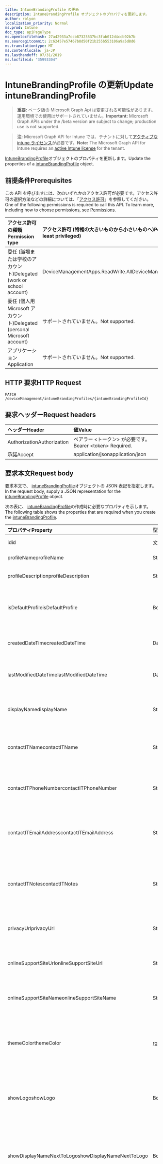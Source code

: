 ```yaml
---
title: IntuneBrandingProfile の更新
description: IntuneBrandingProfile オブジェクトのプロパティを更新します。
author: rolyon
localization_priority: Normal
ms.prod: Intune
doc_type: apiPageType
ms.openlocfilehash: 27a42933a7ccb87323837bc3fab012d4ccb92b7b
ms.sourcegitcommit: 2c62457e57467b8d50f21b255b553106a9a5d8d6
ms.translationtype: MT
ms.contentlocale: ja-JP
ms.lasthandoff: 07/31/2019
ms.locfileid: "35993304"
---
```

# <a name="update-intunebrandingprofile"></a><span data-ttu-id="558a2-103">IntuneBrandingProfile の更新</span><span class="sxs-lookup"><span data-stu-id="558a2-103">Update intuneBrandingProfile</span></span>

> <span data-ttu-id="558a2-104">**重要:** ベータ版の Microsoft Graph Api は変更される可能性があります。運用環境での使用はサポートされていません。</span><span class="sxs-lookup"><span data-stu-id="558a2-104">**Important:** Microsoft Graph APIs under the /beta version are subject to change; production use is not supported.</span></span>

> <span data-ttu-id="558a2-105">**注:** Microsoft Graph API for Intune では、テナントに対して[アクティブな intune ライセンス](https://go.microsoft.com/fwlink/?linkid=839381)が必要です。</span><span class="sxs-lookup"><span data-stu-id="558a2-105">**Note:** The Microsoft Graph API for Intune requires an [active Intune license](https://go.microsoft.com/fwlink/?linkid=839381) for the tenant.</span></span>

<span data-ttu-id="558a2-106">[IntuneBrandingProfile](../resources/intune-wip-intunebrandingprofile.md)オブジェクトのプロパティを更新します。</span><span class="sxs-lookup"><span data-stu-id="558a2-106">Update the properties of a [intuneBrandingProfile](../resources/intune-wip-intunebrandingprofile.md) object.</span></span>

## <a name="prerequisites"></a><span data-ttu-id="558a2-107">前提条件</span><span class="sxs-lookup"><span data-stu-id="558a2-107">Prerequisites</span></span>
<span data-ttu-id="558a2-p101">この API を呼び出すには、次のいずれかのアクセス許可が必要です。アクセス許可の選択方法などの詳細については、「[アクセス許可](/graph/permissions-reference)」を参照してください。</span><span class="sxs-lookup"><span data-stu-id="558a2-p101">One of the following permissions is required to call this API. To learn more, including how to choose permissions, see [Permissions](/graph/permissions-reference).</span></span>

|<span data-ttu-id="558a2-110">アクセス許可の種類</span><span class="sxs-lookup"><span data-stu-id="558a2-110">Permission type</span></span>|<span data-ttu-id="558a2-111">アクセス許可 (特権の大きいものから小さいものへ)</span><span class="sxs-lookup"><span data-stu-id="558a2-111">Permissions (from most to least privileged)</span></span>|
|:---|:---|
|<span data-ttu-id="558a2-112">委任 (職場または学校のアカウント)</span><span class="sxs-lookup"><span data-stu-id="558a2-112">Delegated (work or school account)</span></span>|<span data-ttu-id="558a2-113">DeviceManagementApps.ReadWrite.All</span><span class="sxs-lookup"><span data-stu-id="558a2-113">DeviceManagementApps.ReadWrite.All</span></span>|
|<span data-ttu-id="558a2-114">委任 (個人用 Microsoft アカウント)</span><span class="sxs-lookup"><span data-stu-id="558a2-114">Delegated (personal Microsoft account)</span></span>|<span data-ttu-id="558a2-115">サポートされていません。</span><span class="sxs-lookup"><span data-stu-id="558a2-115">Not supported.</span></span>|
|<span data-ttu-id="558a2-116">アプリケーション</span><span class="sxs-lookup"><span data-stu-id="558a2-116">Application</span></span>|<span data-ttu-id="558a2-117">サポートされていません。</span><span class="sxs-lookup"><span data-stu-id="558a2-117">Not supported.</span></span>|

## <a name="http-request"></a><span data-ttu-id="558a2-118">HTTP 要求</span><span class="sxs-lookup"><span data-stu-id="558a2-118">HTTP Request</span></span>
<!-- {
  "blockType": "ignored"
}
-->
``` http
PATCH /deviceManagement/intuneBrandingProfiles/{intuneBrandingProfileId}
```

## <a name="request-headers"></a><span data-ttu-id="558a2-119">要求ヘッダー</span><span class="sxs-lookup"><span data-stu-id="558a2-119">Request headers</span></span>
|<span data-ttu-id="558a2-120">ヘッダー</span><span class="sxs-lookup"><span data-stu-id="558a2-120">Header</span></span>|<span data-ttu-id="558a2-121">値</span><span class="sxs-lookup"><span data-stu-id="558a2-121">Value</span></span>|
|:---|:---|
|<span data-ttu-id="558a2-122">Authorization</span><span class="sxs-lookup"><span data-stu-id="558a2-122">Authorization</span></span>|<span data-ttu-id="558a2-123">ベアラー &lt;トークン&gt; が必要です。</span><span class="sxs-lookup"><span data-stu-id="558a2-123">Bearer &lt;token&gt; Required.</span></span>|
|<span data-ttu-id="558a2-124">承諾</span><span class="sxs-lookup"><span data-stu-id="558a2-124">Accept</span></span>|<span data-ttu-id="558a2-125">application/json</span><span class="sxs-lookup"><span data-stu-id="558a2-125">application/json</span></span>|

## <a name="request-body"></a><span data-ttu-id="558a2-126">要求本文</span><span class="sxs-lookup"><span data-stu-id="558a2-126">Request body</span></span>
<span data-ttu-id="558a2-127">要求本文で、 [intuneBrandingProfile](../resources/intune-wip-intunebrandingprofile.md)オブジェクトの JSON 表記を指定します。</span><span class="sxs-lookup"><span data-stu-id="558a2-127">In the request body, supply a JSON representation for the [intuneBrandingProfile](../resources/intune-wip-intunebrandingprofile.md) object.</span></span>

<span data-ttu-id="558a2-128">次の表に、 [intuneBrandingProfile](../resources/intune-wip-intunebrandingprofile.md)の作成時に必要なプロパティを示します。</span><span class="sxs-lookup"><span data-stu-id="558a2-128">The following table shows the properties that are required when you create the [intuneBrandingProfile](../resources/intune-wip-intunebrandingprofile.md).</span></span>

|<span data-ttu-id="558a2-129">プロパティ</span><span class="sxs-lookup"><span data-stu-id="558a2-129">Property</span></span>|<span data-ttu-id="558a2-130">型</span><span class="sxs-lookup"><span data-stu-id="558a2-130">Type</span></span>|<span data-ttu-id="558a2-131">説明</span><span class="sxs-lookup"><span data-stu-id="558a2-131">Description</span></span>|
|:---|:---|:---|
|<span data-ttu-id="558a2-132">id</span><span class="sxs-lookup"><span data-stu-id="558a2-132">id</span></span>|<span data-ttu-id="558a2-133">文字列</span><span class="sxs-lookup"><span data-stu-id="558a2-133">String</span></span>|<span data-ttu-id="558a2-134">プロファイルキー</span><span class="sxs-lookup"><span data-stu-id="558a2-134">Profile Key</span></span>|
|<span data-ttu-id="558a2-135">profileName</span><span class="sxs-lookup"><span data-stu-id="558a2-135">profileName</span></span>|<span data-ttu-id="558a2-136">String</span><span class="sxs-lookup"><span data-stu-id="558a2-136">String</span></span>|<span data-ttu-id="558a2-137">プロファイルの名前</span><span class="sxs-lookup"><span data-stu-id="558a2-137">Name of the profile</span></span>|
|<span data-ttu-id="558a2-138">profileDescription</span><span class="sxs-lookup"><span data-stu-id="558a2-138">profileDescription</span></span>|<span data-ttu-id="558a2-139">String</span><span class="sxs-lookup"><span data-stu-id="558a2-139">String</span></span>|<span data-ttu-id="558a2-140">プロファイルの説明</span><span class="sxs-lookup"><span data-stu-id="558a2-140">Description of the profile</span></span>|
|<span data-ttu-id="558a2-141">isDefaultProfile</span><span class="sxs-lookup"><span data-stu-id="558a2-141">isDefaultProfile</span></span>|<span data-ttu-id="558a2-142">Boolean</span><span class="sxs-lookup"><span data-stu-id="558a2-142">Boolean</span></span>|<span data-ttu-id="558a2-143">プロファイルが既定として使用されるかどうかを表すブール値</span><span class="sxs-lookup"><span data-stu-id="558a2-143">Boolean that represents whether the profile is used as default or not</span></span>|
|<span data-ttu-id="558a2-144">createdDateTime</span><span class="sxs-lookup"><span data-stu-id="558a2-144">createdDateTime</span></span>|<span data-ttu-id="558a2-145">DateTimeOffset</span><span class="sxs-lookup"><span data-stu-id="558a2-145">DateTimeOffset</span></span>|<span data-ttu-id="558a2-146">BrandingProfile が作成された時刻</span><span class="sxs-lookup"><span data-stu-id="558a2-146">Time when the BrandingProfile was created</span></span>|
|<span data-ttu-id="558a2-147">lastModifiedDateTime</span><span class="sxs-lookup"><span data-stu-id="558a2-147">lastModifiedDateTime</span></span>|<span data-ttu-id="558a2-148">DateTimeOffset</span><span class="sxs-lookup"><span data-stu-id="558a2-148">DateTimeOffset</span></span>|<span data-ttu-id="558a2-149">BrandingProfile が最後に変更された時刻</span><span class="sxs-lookup"><span data-stu-id="558a2-149">Time when the BrandingProfile was last modified</span></span>|
|<span data-ttu-id="558a2-150">displayName</span><span class="sxs-lookup"><span data-stu-id="558a2-150">displayName</span></span>|<span data-ttu-id="558a2-151">String</span><span class="sxs-lookup"><span data-stu-id="558a2-151">String</span></span>|<span data-ttu-id="558a2-152">エンドユーザーに表示される会社名または組織名</span><span class="sxs-lookup"><span data-stu-id="558a2-152">Company/organization name that is displayed to end users</span></span>|
|<span data-ttu-id="558a2-153">contactITName</span><span class="sxs-lookup"><span data-stu-id="558a2-153">contactITName</span></span>|<span data-ttu-id="558a2-154">String</span><span class="sxs-lookup"><span data-stu-id="558a2-154">String</span></span>|<span data-ttu-id="558a2-155">IT サポートを担当する個人または組織の名前</span><span class="sxs-lookup"><span data-stu-id="558a2-155">Name of the person/organization responsible for IT support</span></span>|
|<span data-ttu-id="558a2-156">contactITPhoneNumber</span><span class="sxs-lookup"><span data-stu-id="558a2-156">contactITPhoneNumber</span></span>|<span data-ttu-id="558a2-157">String</span><span class="sxs-lookup"><span data-stu-id="558a2-157">String</span></span>|<span data-ttu-id="558a2-158">IT サポートを担当する個人または組織の電話番号</span><span class="sxs-lookup"><span data-stu-id="558a2-158">Phone number of the person/organization responsible for IT support</span></span>|
|<span data-ttu-id="558a2-159">contactITEmailAddress</span><span class="sxs-lookup"><span data-stu-id="558a2-159">contactITEmailAddress</span></span>|<span data-ttu-id="558a2-160">String</span><span class="sxs-lookup"><span data-stu-id="558a2-160">String</span></span>|<span data-ttu-id="558a2-161">IT サポートを担当する個人または組織の電子メールアドレス</span><span class="sxs-lookup"><span data-stu-id="558a2-161">E-mail address of the person/organization responsible for IT support</span></span>|
|<span data-ttu-id="558a2-162">contactITNotes</span><span class="sxs-lookup"><span data-stu-id="558a2-162">contactITNotes</span></span>|<span data-ttu-id="558a2-163">String</span><span class="sxs-lookup"><span data-stu-id="558a2-163">String</span></span>|<span data-ttu-id="558a2-164">IT サポートを担当する個人または組織に関するテキストコメント</span><span class="sxs-lookup"><span data-stu-id="558a2-164">Text comments regarding the person/organization responsible for IT support</span></span>|
|<span data-ttu-id="558a2-165">privacyUrl</span><span class="sxs-lookup"><span data-stu-id="558a2-165">privacyUrl</span></span>|<span data-ttu-id="558a2-166">String</span><span class="sxs-lookup"><span data-stu-id="558a2-166">String</span></span>|<span data-ttu-id="558a2-167">会社/組織のプライバシーポリシーの URL</span><span class="sxs-lookup"><span data-stu-id="558a2-167">URL to the company/organization’s privacy policy</span></span>|
|<span data-ttu-id="558a2-168">onlineSupportSiteUrl</span><span class="sxs-lookup"><span data-stu-id="558a2-168">onlineSupportSiteUrl</span></span>|<span data-ttu-id="558a2-169">String</span><span class="sxs-lookup"><span data-stu-id="558a2-169">String</span></span>|<span data-ttu-id="558a2-170">会社または組織の IT ヘルプデスクサイトへの URL</span><span class="sxs-lookup"><span data-stu-id="558a2-170">URL to the company/organization’s IT helpdesk site</span></span>|
|<span data-ttu-id="558a2-171">onlineSupportSiteName</span><span class="sxs-lookup"><span data-stu-id="558a2-171">onlineSupportSiteName</span></span>|<span data-ttu-id="558a2-172">String</span><span class="sxs-lookup"><span data-stu-id="558a2-172">String</span></span>|<span data-ttu-id="558a2-173">会社/組織の IT ヘルプデスクサイトの表示名</span><span class="sxs-lookup"><span data-stu-id="558a2-173">Display name of the company/organization’s IT helpdesk site</span></span>|
|<span data-ttu-id="558a2-174">themeColor</span><span class="sxs-lookup"><span data-stu-id="558a2-174">themeColor</span></span>|[<span data-ttu-id="558a2-175">rgbColor</span><span class="sxs-lookup"><span data-stu-id="558a2-175">rgbColor</span></span>](../resources/intune-shared-rgbcolor.md)|<span data-ttu-id="558a2-176">会社のポータルアプリケーションと web ポータルで使用される主要なテーマの色</span><span class="sxs-lookup"><span data-stu-id="558a2-176">Primary theme color used in the Company Portal applications and web portal</span></span>|
|<span data-ttu-id="558a2-177">showLogo</span><span class="sxs-lookup"><span data-stu-id="558a2-177">showLogo</span></span>|<span data-ttu-id="558a2-178">Boolean</span><span class="sxs-lookup"><span data-stu-id="558a2-178">Boolean</span></span>|<span data-ttu-id="558a2-179">管理者が指定したロゴ画像が表示されるかどうかを表すブール値</span><span class="sxs-lookup"><span data-stu-id="558a2-179">Boolean that represents whether the administrator-supplied logo images are shown or not</span></span>|
|<span data-ttu-id="558a2-180">showDisplayNameNextToLogo</span><span class="sxs-lookup"><span data-stu-id="558a2-180">showDisplayNameNextToLogo</span></span>|<span data-ttu-id="558a2-181">Boolean</span><span class="sxs-lookup"><span data-stu-id="558a2-181">Boolean</span></span>|<span data-ttu-id="558a2-182">管理者が指定した表示名がロゴ画像の隣に表示されるかどうかを表すブール値</span><span class="sxs-lookup"><span data-stu-id="558a2-182">Boolean that represents whether the administrator-supplied display name will be shown next to the logo image or not</span></span>|
|<span data-ttu-id="558a2-183">themeColorLogo</span><span class="sxs-lookup"><span data-stu-id="558a2-183">themeColorLogo</span></span>|[<span data-ttu-id="558a2-184">mimeContent</span><span class="sxs-lookup"><span data-stu-id="558a2-184">mimeContent</span></span>](../resources/intune-shared-mimecontent.md)|<span data-ttu-id="558a2-185">ロゴの背景色がテーマになっている、ポータルサイトアプリに表示されるロゴ画像</span><span class="sxs-lookup"><span data-stu-id="558a2-185">Logo image displayed in Company Portal apps which have a theme color background behind the logo</span></span>|
|<span data-ttu-id="558a2-186">lightBackgroundLogo</span><span class="sxs-lookup"><span data-stu-id="558a2-186">lightBackgroundLogo</span></span>|[<span data-ttu-id="558a2-187">mimeContent</span><span class="sxs-lookup"><span data-stu-id="558a2-187">mimeContent</span></span>](../resources/intune-shared-mimecontent.md)|<span data-ttu-id="558a2-188">ロゴの背景が明るい、ポータルサイトアプリに表示されるロゴ画像</span><span class="sxs-lookup"><span data-stu-id="558a2-188">Logo image displayed in Company Portal apps which have a light background behind the logo</span></span>|
|<span data-ttu-id="558a2-189">landingPageCustomizedImage</span><span class="sxs-lookup"><span data-stu-id="558a2-189">landingPageCustomizedImage</span></span>|[<span data-ttu-id="558a2-190">mimeContent</span><span class="sxs-lookup"><span data-stu-id="558a2-190">mimeContent</span></span>](../resources/intune-shared-mimecontent.md)|<span data-ttu-id="558a2-191">会社のポータルアプリのランディングページに表示されるカスタマイズ画像</span><span class="sxs-lookup"><span data-stu-id="558a2-191">Customized image displayed in Company Portal apps landing page</span></span>|
|<span data-ttu-id="558a2-192">customPrivacyMessage</span><span class="sxs-lookup"><span data-stu-id="558a2-192">customPrivacyMessage</span></span>|<span data-ttu-id="558a2-193">String</span><span class="sxs-lookup"><span data-stu-id="558a2-193">String</span></span>|<span data-ttu-id="558a2-194">デバイスで管理者がアクセスできる内容に関するテキストコメント</span><span class="sxs-lookup"><span data-stu-id="558a2-194">Text comments regarding what the admin has access to on the device</span></span>|



## <a name="response"></a><span data-ttu-id="558a2-195">応答</span><span class="sxs-lookup"><span data-stu-id="558a2-195">Response</span></span>
<span data-ttu-id="558a2-196">成功した場合、このメソッド`200 OK`は応答コードと、応答本文で更新された[intuneBrandingProfile](../resources/intune-wip-intunebrandingprofile.md)オブジェクトを返します。</span><span class="sxs-lookup"><span data-stu-id="558a2-196">If successful, this method returns a `200 OK` response code and an updated [intuneBrandingProfile](../resources/intune-wip-intunebrandingprofile.md) object in the response body.</span></span>

## <a name="example"></a><span data-ttu-id="558a2-197">例</span><span class="sxs-lookup"><span data-stu-id="558a2-197">Example</span></span>

### <a name="request"></a><span data-ttu-id="558a2-198">要求</span><span class="sxs-lookup"><span data-stu-id="558a2-198">Request</span></span>
<span data-ttu-id="558a2-199">以下は、要求の例です。</span><span class="sxs-lookup"><span data-stu-id="558a2-199">Here is an example of the request.</span></span>
``` http
PATCH https://graph.microsoft.com/beta/deviceManagement/intuneBrandingProfiles/{intuneBrandingProfileId}
Content-type: application/json
Content-length: 1264

{
  "@odata.type": "#microsoft.graph.intuneBrandingProfile",
  "profileName": "Profile Name value",
  "profileDescription": "Profile Description value",
  "isDefaultProfile": true,
  "displayName": "Display Name value",
  "contactITName": "Contact ITName value",
  "contactITPhoneNumber": "Contact ITPhone Number value",
  "contactITEmailAddress": "Contact ITEmail Address value",
  "contactITNotes": "Contact ITNotes value",
  "privacyUrl": "https://example.com/privacyUrl/",
  "onlineSupportSiteUrl": "https://example.com/onlineSupportSiteUrl/",
  "onlineSupportSiteName": "Online Support Site Name value",
  "themeColor": {
    "@odata.type": "microsoft.graph.rgbColor",
    "r": 1,
    "g": 1,
    "b": 1
  },
  "showLogo": true,
  "showDisplayNameNextToLogo": true,
  "themeColorLogo": {
    "@odata.type": "microsoft.graph.mimeContent",
    "type": "Type value",
    "value": "dmFsdWU="
  },
  "lightBackgroundLogo": {
    "@odata.type": "microsoft.graph.mimeContent",
    "type": "Type value",
    "value": "dmFsdWU="
  },
  "landingPageCustomizedImage": {
    "@odata.type": "microsoft.graph.mimeContent",
    "type": "Type value",
    "value": "dmFsdWU="
  },
  "customPrivacyMessage": "Custom Privacy Message value"
}
```

### <a name="response"></a><span data-ttu-id="558a2-200">応答</span><span class="sxs-lookup"><span data-stu-id="558a2-200">Response</span></span>
<span data-ttu-id="558a2-p102">以下は、応答の例です。注:簡潔にするために、ここに示す応答オブジェクトは切り詰められている場合があります。すべてのプロパティは実際の呼び出しから返されます。</span><span class="sxs-lookup"><span data-stu-id="558a2-p102">Here is an example of the response. Note: The response object shown here may be truncated for brevity. All of the properties will be returned from an actual call.</span></span>
``` http
HTTP/1.1 200 OK
Content-Type: application/json
Content-Length: 1436

{
  "@odata.type": "#microsoft.graph.intuneBrandingProfile",
  "id": "fcd6136c-136c-fcd6-6c13-d6fc6c13d6fc",
  "profileName": "Profile Name value",
  "profileDescription": "Profile Description value",
  "isDefaultProfile": true,
  "createdDateTime": "2017-01-01T00:02:43.5775965-08:00",
  "lastModifiedDateTime": "2017-01-01T00:00:35.1329464-08:00",
  "displayName": "Display Name value",
  "contactITName": "Contact ITName value",
  "contactITPhoneNumber": "Contact ITPhone Number value",
  "contactITEmailAddress": "Contact ITEmail Address value",
  "contactITNotes": "Contact ITNotes value",
  "privacyUrl": "https://example.com/privacyUrl/",
  "onlineSupportSiteUrl": "https://example.com/onlineSupportSiteUrl/",
  "onlineSupportSiteName": "Online Support Site Name value",
  "themeColor": {
    "@odata.type": "microsoft.graph.rgbColor",
    "r": 1,
    "g": 1,
    "b": 1
  },
  "showLogo": true,
  "showDisplayNameNextToLogo": true,
  "themeColorLogo": {
    "@odata.type": "microsoft.graph.mimeContent",
    "type": "Type value",
    "value": "dmFsdWU="
  },
  "lightBackgroundLogo": {
    "@odata.type": "microsoft.graph.mimeContent",
    "type": "Type value",
    "value": "dmFsdWU="
  },
  "landingPageCustomizedImage": {
    "@odata.type": "microsoft.graph.mimeContent",
    "type": "Type value",
    "value": "dmFsdWU="
  },
  "customPrivacyMessage": "Custom Privacy Message value"
}
```





